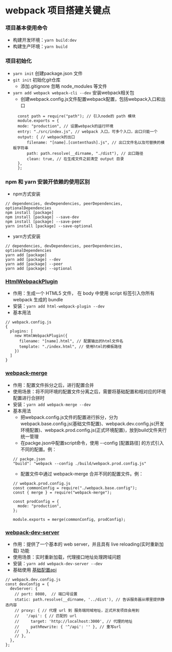 # webpack 项目搭建关键点

### 项目基本使用命令
- 构建开发环境：`yarn build:dev`
- 构建生产环境：`yarn build`

### 项目初始化
- `yarn init` 创建package.json 文件
- `git init` 初始化git仓库
  + 添加.gitignore 忽略 node_modules 等文件
- `yarn add webpack webpack-cli --dev` 安装webpack相关包
  + 创建webpack.config.js文件配置webpack配置，包括webpack入口和出口
  ```
    const path = require("path"); // 引入node的 path 模块
    module.exports = {
    mode: "production", // 设置webpack的运行环境 
    entry: "./src/index.js", // webpack 入口，可多个入口，出口只能一个
    output: { // webpack的出口
        filename: "[name].[contenthash].js", // 出口文件名以及可替换的模板字符串
        path: path.resolve(__dirname, "./dist"), // 出口路径
        clean: true, // 在生成文件之前清空 output 目录
    },
    };
  ```

### npm 和 yarn 安装开依赖的使用区别
- npm方式安装
```
// dependencies, devDependencies, peerDependencies, optionalDependencies
npm install [package]
npm install [package] --save-dev
npm install [package] --save-peer
yarn install [package] --save-optional
```

- yarn方式安装
```
// dependencies, devDependencies, peerDependencies, optionalDependencies
yarn add [package]
yarn add [package] --dev
yarn add [package] --peer
yarn add [package] --optional
```

### [HtmlWebpackPlugin](https://github.com/jantimon/html-webpack-plugin#options)
- 作用：生成一个 HTML5 文件， 在 body 中使用 script 标签引入你所有 webpack 生成的 bundle
- 安装：`yarn add html-webpack-plugin --dev`
- 基本用法
```
// webpack.config.js
{
  plugins: [
    new HtmlWebpackPlugin({
      filename: "[name].html", // 配置输出的html文件名
      template: "./index.html", // 使用html的模板路径
    })
  ]
}
```

### [webpack-merge](https://www.npmjs.com/package/webpack-merge)
- 作用：配置文件拆分之后，进行配置合并
- 使用场景：将不同环境的配置文件分离之后，需要将基础配置和相对应的环境配置进行合拼时
- 安装：`yarn add webpack-merge --dev`
- 基本用法
  + 把webpack.config.js文件的配置进行拆分，分为webpack.base.config.js(基础文件配置)、webpack.dev.config.js(开发环境配置)、webpack.prod.config.js(正式环境配置)，放到build文件夹行统一管理
  + 在packge.json中配置script命令，使用 --config [配置路径] 的方式引入不同的配置。例：
  ```
  // packge.json
  "build": "webpack --config ./build/webpack.prod.config.js"
  ```
  + 配置文件中通过 webpack-merge 合并不同的配置文件。例：
  ```
  // webpack.prod.config.js
  const commonConfig = require("./webpack.base.config");
  const { merge } = require("webpack-merge");

  const prodConfig = {
    mode: "production",
  };

  module.exports = merge(commonConfig, prodConfig);
  ```

### [webpack-dev-server](https://www.npmjs.com/package/webpack-dev-server)
- 作用：提供了一个基本的 web server，并且具有 live reloading(实时重新加载) 功能
- 使用场景：实时重新加载，代理接口地址处理跨域问题
- 安装：`yarn add webpack-dev-server --dev`
- 基础使用 [基础配置api](https://webpack.docschina.org/configuration/dev-server/)
```
// webpack.dev.config.js
const devConfig = {
  devServer: {
    // port: 8080,  // 端口号设置
    static: path.resolve(__dirname, '../dist'), // 告诉服务器从哪里提供静态内容
    // proxy: { // 代理 url 到 服务端同域地址，正式开发项目会用到
    //   '/api': { // 匹配的 url
    //     target: 'http://localhost:3000', // 代理的地址
    //     pathRewrite: { '^/api': '' }, // 重写url
    //   },
    // },
  },
};
```

